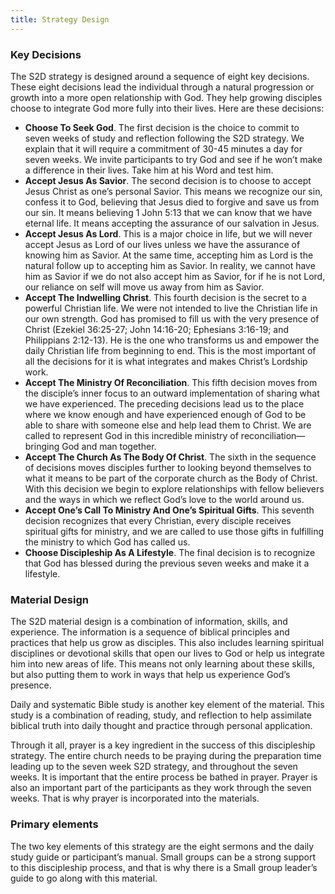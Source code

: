 ```yaml
---
title: Strategy Design
---
```


### Key Decisions

The S2D strategy is designed around a sequence of eight key decisions. These eight decisions lead the individual through a natural progression or growth into a more open relationship with God. They help growing disciples choose to integrate God more fully into their lives. Here are these decisions:

- **Choose To Seek God**. The first decision is the choice to commit to seven weeks of study and reflection following the S2D strategy. We explain that it will require a commitment of 30-45 minutes a day for seven weeks. We invite participants to try God and see if he won’t make a difference in their lives. Take him at his Word and test him.
- **Accept Jesus As Savior**. The second decision is to choose to accept Jesus Christ as one’s personal Savior. This means we recognize our sin, confess it to God, believing that Jesus died to forgive and save us from our sin. It means believing 1 John 5:13 that we can know that we have eternal life. It means accepting the assurance of our salvation in Jesus.
- **Accept Jesus As Lord**. This is a major choice in life, but we will never accept Jesus as Lord of our lives unless we have the assurance of knowing him as Savior. At the same time, accepting him as Lord is the natural follow up to accepting him as Savior. In reality, we cannot have him as Savior if we do not also accept him as Savior, for if he is not Lord, our reliance on self will move us away from him as Savior.
- **Accept The Indwelling Christ**. This fourth decision is the secret to a powerful Christian life. We were not intended to live the Christian life in our own strength. God has promised to fill us with the very presence of Christ (Ezekiel 36:25-27; John 14:16-20; Ephesians 3:16-19; and Philippians 2:12-13). He is the one who transforms us and empower the daily Christian life from beginning to end. This is the most important of all the decisions for it is what integrates and makes Christ’s Lordship work.
- **Accept The Ministry Of Reconciliation**. This fifth decision moves from the disciple’s inner focus to an outward implementation of sharing what we have experienced. The preceding decisions lead us to the place where we know enough and have experienced enough of God to be able to share with someone else and help lead them to Christ. We are called to represent God in this incredible ministry of reconciliation—bringing God and man together.
- **Accept The Church As The Body Of Christ**. The sixth in the sequence of decisions moves disciples further to looking beyond themselves to what it means to be part of the corporate church as the Body of Christ. With this decision we begin to explore relationships with fellow believers and the ways in which we reflect God’s love to the world around us.
- **Accept One’s Call To Ministry And One’s Spiritual Gifts**. This seventh decision recognizes that every Christian, every disciple receives spiritual gifts for ministry, and we are called to use those gifts in fulfilling the ministry to which God has called us.
- **Choose Discipleship As A Lifestyle**. The final decision is to recognize that God has blessed during the previous seven weeks and make it a lifestyle.

### Material Design

The S2D material design is a combination of information, skills, and experience. The information is a sequence of biblical principles and practices that help us grow as disciples. This also includes learning spiritual disciplines or devotional skills that open our lives to God or help us integrate him into new areas of life. This means not only learning about these skills, but also putting them to work in ways that help us experience God’s presence.

Daily and systematic Bible study is another key element of the material. This study is a combination of reading, study, and reflection to help assimilate biblical truth into daily thought and practice through personal application.

Through it all, prayer is a key ingredient in the success of this discipleship strategy. The entire church needs to be praying during the preparation time leading up to the seven week S2D strategy, and throughout the seven weeks. It is important that the entire process be bathed in prayer. Prayer is also an important part of the participants as they work through the seven weeks. That is why prayer is incorporated into the materials.

### Primary elements

The two key elements of this strategy are the eight sermons and the daily study guide or participant’s manual. Small groups can be a strong support to this discipleship process, and that is why there is a Small group leader’s guide to go along with this material.